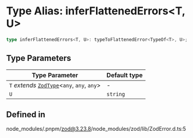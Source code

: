 # Type Alias: inferFlattenedErrors\<T, U\>

```ts
type inferFlattenedErrors<T, U>: typeToFlattenedError<TypeOf<T>, U>;
```

## Type Parameters

| Type Parameter | Default type |
| ------ | ------ |
| `T` *extends* [`ZodType`](../classes/ZodType.md)\<`any`, `any`, `any`\> | - |
| `U` | `string` |

## Defined in

node\_modules/.pnpm/zod@3.23.8/node\_modules/zod/lib/ZodError.d.ts:5
